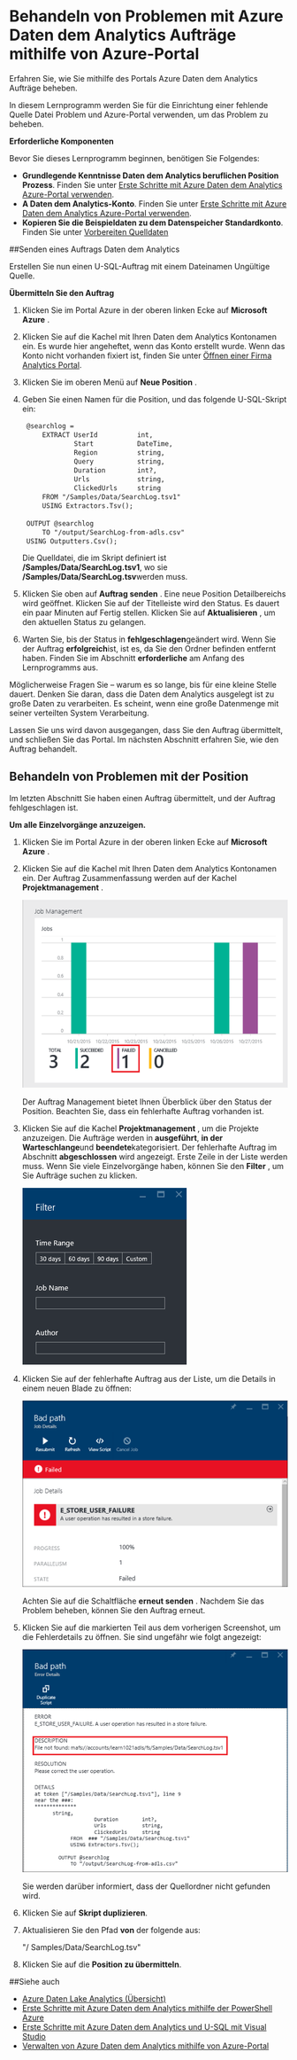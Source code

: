 <properties 
   pageTitle="Behandeln von Problemen mit Azure Daten dem Analytics Aufträge mithilfe von Azure-Portal | Azure" 
   description="Erfahren Sie, wie Sie mithilfe des Portals Azure Daten dem Analytics Aufträge beheben. " 
   services="data-lake-analytics" 
   documentationCenter="" 
   authors="edmacauley" 
   manager="jhubbard" 
   editor="cgronlun"/>
 
<tags
   ms.service="data-lake-analytics"
   ms.devlang="na"
   ms.topic="article"
   ms.tgt_pltfrm="na"
   ms.workload="big-data" 
   ms.date="05/16/2016"
   ms.author="edmaca"/>

# <a name="troubleshoot-azure-data-lake-analytics-jobs-using-azure-portal"></a>Behandeln von Problemen mit Azure Daten dem Analytics Aufträge mithilfe von Azure-Portal

Erfahren Sie, wie Sie mithilfe des Portals Azure Daten dem Analytics Aufträge beheben.

In diesem Lernprogramm werden Sie für die Einrichtung einer fehlende Quelle Datei Problem und Azure-Portal verwenden, um das Problem zu beheben.

**Erforderliche Komponenten**

Bevor Sie dieses Lernprogramm beginnen, benötigen Sie Folgendes:

- **Grundlegende Kenntnisse Daten dem Analytics beruflichen Position Prozess**. Finden Sie unter [Erste Schritte mit Azure Daten dem Analytics Azure-Portal verwenden](data-lake-analytics-get-started-portal.md).
- **A Daten dem Analytics-Konto**. Finden Sie unter [Erste Schritte mit Azure Daten dem Analytics Azure-Portal verwenden](data-lake-analytics-get-started-portal.md#create-adl-analytics-account).
- **Kopieren Sie die Beispieldaten zu dem Datenspeicher Standardkonto**.  Finden Sie unter [Vorbereiten Quelldaten](data-lake-analytics-get-started-portal.md#prepare-source-data)

##<a name="submit-a-data-lake-analytics-job"></a>Senden eines Auftrags Daten dem Analytics

Erstellen Sie nun einen U-SQL-Auftrag mit einem Dateinamen Ungültige Quelle.  

**Übermitteln Sie den Auftrag**

1. Klicken Sie im Portal Azure in der oberen linken Ecke auf **Microsoft Azure** .
2. Klicken Sie auf die Kachel mit Ihren Daten dem Analytics Kontonamen ein.  Es wurde hier angeheftet, wenn das Konto erstellt wurde.
Wenn das Konto nicht vorhanden fixiert ist, finden Sie unter [Öffnen einer Firma Analytics Portal](data-lake-analytics-manage-use-portal.md#access-adla-account).
3. Klicken Sie im oberen Menü auf **Neue Position** .
4. Geben Sie einen Namen für die Position, und das folgende U-SQL-Skript ein:

        @searchlog =
            EXTRACT UserId          int,
                    Start           DateTime,
                    Region          string,
                    Query           string,
                    Duration        int?,
                    Urls            string,
                    ClickedUrls     string
            FROM "/Samples/Data/SearchLog.tsv1"
            USING Extractors.Tsv();
        
        OUTPUT @searchlog   
            TO "/output/SearchLog-from-adls.csv"
        USING Outputters.Csv();

    Die Quelldatei, die im Skript definiert ist **/Samples/Data/SearchLog.tsv1**, wo sie **/Samples/Data/SearchLog.tsv**werden muss.
     
5. Klicken Sie oben auf **Auftrag senden** . Eine neue Position Detailbereichs wird geöffnet. Klicken Sie auf der Titelleiste wird den Status. Es dauert ein paar Minuten auf Fertig stellen. Klicken Sie auf **Aktualisieren** , um den aktuellen Status zu gelangen.
6. Warten Sie, bis der Status in **fehlgeschlagen**geändert wird.  Wenn Sie der Auftrag **erfolgreich**ist, ist es, da Sie den Ordner befinden entfernt haben. Finden Sie im Abschnitt **erforderliche** am Anfang des Lernprogramms aus.

Möglicherweise Fragen Sie – warum es so lange, bis für eine kleine Stelle dauert.  Denken Sie daran, dass die Daten dem Analytics ausgelegt ist zu große Daten zu verarbeiten.  Es scheint, wenn eine große Datenmenge mit seiner verteilten System Verarbeitung.

Lassen Sie uns wird davon ausgegangen, dass Sie den Auftrag übermittelt, und schließen Sie das Portal.  Im nächsten Abschnitt erfahren Sie, wie den Auftrag behandelt.


## <a name="troubleshoot-the-job"></a>Behandeln von Problemen mit der Position

Im letzten Abschnitt Sie haben einen Auftrag übermittelt, und der Auftrag fehlgeschlagen ist.  

**Um alle Einzelvorgänge anzuzeigen.**

1. Klicken Sie im Portal Azure in der oberen linken Ecke auf **Microsoft Azure** .
2. Klicken Sie auf die Kachel mit Ihren Daten dem Analytics Kontonamen ein.  Der Auftrag Zusammenfassung werden auf der Kachel **Projektmanagement** .

    ![Verwaltung der beruflichen Position Azure Daten dem Analytics](./media/data-lake-analytics-monitor-and-troubleshoot-tutorial/data-lake-analytics-job-management.png)
    
    Der Auftrag Management bietet Ihnen Überblick über den Status der Position. Beachten Sie, dass ein fehlerhafte Auftrag vorhanden ist.
   
3. Klicken Sie auf die Kachel **Projektmanagement** , um die Projekte anzuzeigen. Die Aufträge werden in **ausgeführt**, **in der Warteschlange**und **beendete**kategorisiert. Der fehlerhafte Auftrag im Abschnitt **abgeschlossen** wird angezeigt. Erste Zeile in der Liste werden muss. Wenn Sie viele Einzelvorgänge haben, können Sie den **Filter** , um Sie Aufträge suchen zu klicken.

    ![Filtern von Azure Daten dem Analytics Aufträge](./media/data-lake-analytics-monitor-and-troubleshoot-tutorial/data-lake-analytics-filter-jobs.png)

4. Klicken Sie auf der fehlerhafte Auftrag aus der Liste, um die Details in einem neuen Blade zu öffnen:

    ![Azure Daten dem Analytics Fehler bei Position](./media/data-lake-analytics-monitor-and-troubleshoot-tutorial/data-lake-analytics-failed-job.png)
    
    Achten Sie auf die Schaltfläche **erneut senden** . Nachdem Sie das Problem beheben, können Sie den Auftrag erneut.

5. Klicken Sie auf die markierten Teil aus dem vorherigen Screenshot, um die Fehlerdetails zu öffnen.  Sie sind ungefähr wie folgt angezeigt:

    ![Azure Daten dem Analytics Fehler beim Job-details](./media/data-lake-analytics-monitor-and-troubleshoot-tutorial/data-lake-analytics-failed-job-details.png)

    Sie werden darüber informiert, dass der Quellordner nicht gefunden wird.
    
6. Klicken Sie auf **Skript duplizieren**.
7. Aktualisieren Sie den Pfad **von** der folgende aus:

    "/ Samples/Data/SearchLog.tsv"

8. Klicken Sie auf die **Position zu übermitteln**.


##<a name="see-also"></a>Siehe auch

- [Azure Daten Lake Analytics (Übersicht)](data-lake-analytics-overview.md)
- [Erste Schritte mit Azure Daten dem Analytics mithilfe der PowerShell Azure](data-lake-analytics-get-started-powershell.md)
- [Erste Schritte mit Azure Daten dem Analytics und U-SQL mit Visual Studio](data-lake-analytics-u-sql-get-started.md)
- [Verwalten von Azure Daten dem Analytics mithilfe von Azure-Portal](data-lake-analytics-manage-use-portal.md)





